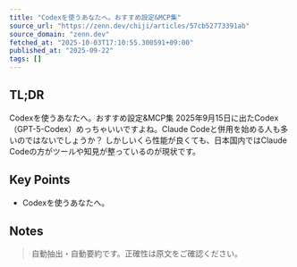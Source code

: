 ```yaml
---
title: "Codexを使うあなたへ。おすすめ設定&MCP集"
source_url: "https://zenn.dev/chiji/articles/57cb52773391ab"
source_domain: "zenn.dev"
fetched_at: "2025-10-03T17:10:55.300591+09:00"
published_at: "2025-09-22"
tags: []
---
```


## TL;DR

Codexを使うあなたへ。おすすめ設定&MCP集
2025年9月15日に出たCodex（GPT-5-Codex）めっちゃいいですよね。Claude Codeと併用を始める人も多いのではないでしょうか？
しかしいくら性能が良くても、日本国内ではClaude Codeの方がツールや知見が整っているのが現状です。

## Key Points

- Codexを使うあなたへ。

## Notes

> 自動抽出・自動要約です。正確性は原文をご確認ください。